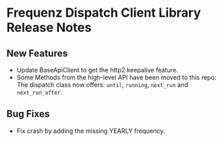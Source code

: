 # Frequenz Dispatch Client Library Release Notes

## New Features

* Update BaseApiClient to get the http2 keepalive feature.
* Some Methods from the high-level API have been moved to this repo: The dispatch class now offers: `until`, `running`, `next_run` and `next_run_after`.

## Bug Fixes

* Fix crash by adding the missing YEARLY frequency.

